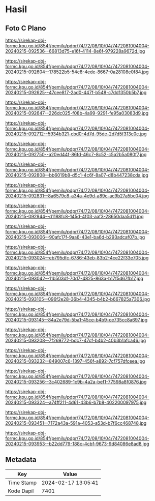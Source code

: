 # Hasil

## Foto C Plano

https://sirekap-obj-formc.kpu.go.id/854f/pemilu/pdpr/74/72/08/10/04/7472081004004-20240215-092536--66813d75-e16f-4114-8e6f-979228a9672d.jpg

https://sirekap-obj-formc.kpu.go.id/854f/pemilu/pdpr/74/72/08/10/04/7472081004004-20240215-092604--178522b5-54c8-4ede-8667-0a28108e0f84.jpg

https://sirekap-obj-formc.kpu.go.id/854f/pemilu/pdpr/74/72/08/10/04/7472081004004-20240215-092625--47cee817-2ad0-447f-b548-c7dd1350b5b7.jpg

https://sirekap-obj-formc.kpu.go.id/854f/pemilu/pdpr/74/72/08/10/04/7472081004004-20240215-092647--226dc025-f08b-4a99-9291-fe95a03083d9.jpg

https://sirekap-obj-formc.kpu.go.id/854f/pemilu/pdpr/74/72/08/10/04/7472081004004-20240215-092712--5934b321-cbd0-4d7d-95de-2d7d5f313c0c.jpg

https://sirekap-obj-formc.kpu.go.id/854f/pemilu/pdpr/74/72/08/10/04/7472081004004-20240215-092750--a20ed44f-86fd-46c7-8c52-c5a2b5a080f7.jpg

https://sirekap-obj-formc.kpu.go.id/854f/pemilu/pdpr/74/72/08/10/04/7472081004004-20240215-092808--bb6019b8-d5c1-4c6f-8a07-d8b447238cda.jpg

https://sirekap-obj-formc.kpu.go.id/854f/pemilu/pdpr/74/72/08/10/04/7472081004004-20240215-092831--8a6579c8-a34a-4e9d-a89c-ac9b27a5bc04.jpg

https://sirekap-obj-formc.kpu.go.id/854f/pemilu/pdpr/74/72/08/10/04/7472081004004-20240215-092944--d1188fc8-145d-4f03-aaf3-28650daa5d11.jpg

https://sirekap-obj-formc.kpu.go.id/854f/pemilu/pdpr/74/72/08/10/04/7472081004004-20240215-093006--90afc17f-9aa6-43e1-ba6d-b293adcaf07b.jpg

https://sirekap-obj-formc.kpu.go.id/854f/pemilu/pdpr/74/72/08/10/04/7472081004004-20240215-093024--eb795dfc-6786-43eb-83b2-4ce22f33e705.jpg

https://sirekap-obj-formc.kpu.go.id/854f/pemilu/pdpr/74/72/08/10/04/7472081004004-20240215-093042--11b503df-70d7-4825-863a-b17f5d67fb17.jpg

https://sirekap-obj-formc.kpu.go.id/854f/pemilu/pdpr/74/72/08/10/04/7472081004004-20240215-093105--096f2e28-36b4-4345-b4b2-b667825a7306.jpg

https://sirekap-obj-formc.kpu.go.id/854f/pemilu/pdpr/74/72/08/10/04/7472081004004-20240215-093145--84a2e79d-5ba1-45ce-b4b9-ce735cc8a697.jpg

https://sirekap-obj-formc.kpu.go.id/854f/pemilu/pdpr/74/72/08/10/04/7472081004004-20240215-093208--7f269772-bdc7-47cf-b4b2-40b3b1afca46.jpg

https://sirekap-obj-formc.kpu.go.id/854f/pemilu/pdpr/74/72/08/10/04/7472081004004-20240215-093232--849007c6-1397-456f-a892-7cf757dfceea.jpg

https://sirekap-obj-formc.kpu.go.id/854f/pemilu/pdpr/74/72/08/10/04/7472081004004-20240215-093256--3c402689-1c9b-4a2a-bef1-77598a8f0876.jpg

https://sirekap-obj-formc.kpu.go.id/854f/pemilu/pdpr/74/72/08/10/04/7472081004004-20240215-093324--a74ff211-4d61-43b6-b7b8-402200097975.jpg

https://sirekap-obj-formc.kpu.go.id/854f/pemilu/pdpr/74/72/08/10/04/7472081004004-20240215-093451--7172a43a-591a-4053-a53d-b7f6cc468748.jpg

https://sirekap-obj-formc.kpu.go.id/854f/pemilu/pdpr/74/72/08/10/04/7472081004004-20240215-093953--b22dd779-188c-4cbf-9673-9d84086e8ad8.jpg


## Metadata

| Key        | Value               |
| ---------- | ------------------- |
| Time Stamp | 2024-02-17 13:05:41 |
| Kode Dapil | 7401                |



